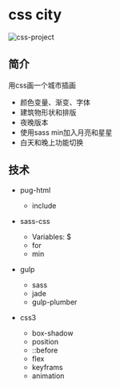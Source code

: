 # css city


![css-project](http://pdanxug8c.bkt.clouddn.com/css%20project.gif)

## 简介
用css画一个城市插画

- 颜色变量、渐变、字体
- 建筑物形状和排版
- 夜晚版本
- 使用sass min加入月亮和星星
- 白天和晚上功能切换


## 技术
- pug-html
    - include

- sass-css
    - Variables: $
    - for
    - min


- gulp
    - sass
    - jade
    - gulp-plumber

- css3
    - box-shadow
    - position
    - ::before
    - flex
    - keyframs
    - animation